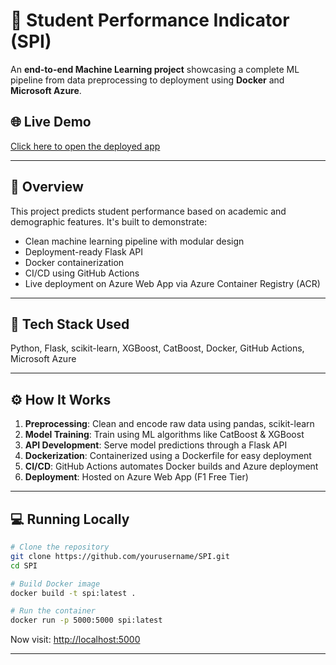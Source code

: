 # 🧠 Student Performance Indicator (SPI)

An **end-to-end Machine Learning project** showcasing a complete ML pipeline from data preprocessing to deployment using **Docker** and **Microsoft Azure**.

## 🌐 Live Demo

[Click here to open the deployed app](https://studentperfindicator.azurewebsites.net)

---

## 📌 Overview

This project predicts student performance based on academic and demographic features. It's built to demonstrate:

- Clean machine learning pipeline with modular design
- Deployment-ready Flask API
- Docker containerization
- CI/CD using GitHub Actions
- Live deployment on Azure Web App via Azure Container Registry (ACR)

---

## 🧰 Tech Stack Used

Python, Flask, scikit-learn, XGBoost, CatBoost, Docker, GitHub Actions, Microsoft Azure

---

## ⚙️ How It Works

1. **Preprocessing**: Clean and encode raw data using pandas, scikit-learn
2. **Model Training**: Train using ML algorithms like CatBoost & XGBoost
3. **API Development**: Serve model predictions through a Flask API
4. **Dockerization**: Containerized using a Dockerfile for easy deployment
5. **CI/CD**: GitHub Actions automates Docker builds and Azure deployment
6. **Deployment**: Hosted on Azure Web App (F1 Free Tier)

---

## 💻 Running Locally

```bash
# Clone the repository
git clone https://github.com/yourusername/SPI.git
cd SPI

# Build Docker image
docker build -t spi:latest .

# Run the container
docker run -p 5000:5000 spi:latest
```

Now visit: [http://localhost:5000](http://localhost:5000)

---

